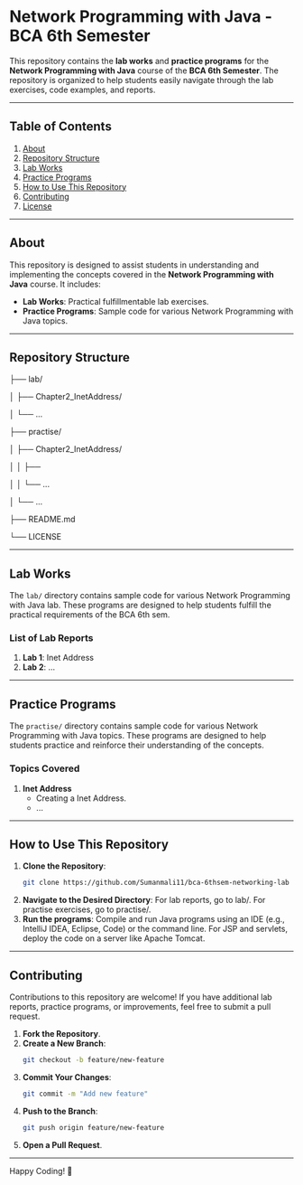 # Network Programming with Java - BCA 6th Semester

This repository contains the **lab works** and **practice programs** for the **Network Programming with Java** course of the **BCA 6th Semester**. The repository is organized to help students easily navigate through the lab exercises, code examples, and reports.

---

## Table of Contents

1. [About](#about)
2. [Repository Structure](#repository-structure)
3. [Lab Works](#lab)
4. [Practice Programs](#practice)
5. [How to Use This Repository](#how-to-use-this-repository)
6. [Contributing](#contributing)
7. [License](#license)

---

## About

This repository is designed to assist students in understanding and implementing the concepts covered in the **Network Programming with Java** course. It includes:

- **Lab Works**: Practical fulfillmentable lab exercises.
- **Practice Programs**: Sample code for various Network Programming with Java topics.

---

## Repository Structure

├── lab/

│ ├── Chapter2_InetAddress/

│ └── ...

├── practise/

│ ├── Chapter2_InetAddress/

│ │ ├── 

│ │ └── ...

│ └── ...

├── README.md

└── LICENSE

---

## Lab Works

The `lab/` directory contains sample code for various Network Programming with Java lab. These programs are designed to help students fulfill the practical requirements of the BCA 6th sem.

### List of Lab Reports
1. **Lab 1**: Inet Address
2. **Lab 2**: ...

---

## Practice Programs

The `practise/` directory contains sample code for various Network Programming with Java topics. These programs are designed to help students practice and reinforce their understanding of the concepts.

### Topics Covered
1. **Inet Address**
   - Creating a Inet Address.
   - ...

---

## How to Use This Repository

1. **Clone the Repository**:
    ```bash
   git clone https://github.com/Sumanmali11/bca-6thsem-networking-lab
2. **Navigate to the Desired Directory**:
   For lab reports, go to lab/.
   For practise exercises, go to practise/.
3. **Run the programs**:
   Compile and run Java programs using an IDE (e.g., IntelliJ IDEA, Eclipse, Code) or the command line.
   For JSP and servlets, deploy the code on a server like Apache Tomcat.

---

## Contributing

Contributions to this repository are welcome! If you have additional lab reports, practice programs, or improvements, feel free to submit a pull request.

1. **Fork the Repository**.
2. **Create a New Branch**:
    ```bash
    git checkout -b feature/new-feature
3. **Commit Your Changes**:
    ```bash
    git commit -m "Add new feature"
4. **Push to the Branch**:
    ```bash
    git push origin feature/new-feature
5. **Open a Pull Request**.

---

Happy Coding! 🚀